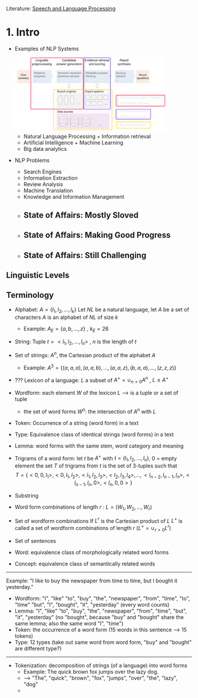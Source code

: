

Literature: [Speech and Language Processing](https://web.stanford.edu/~jurafsky/slp3/) 

# 1. Intro

- Examples of NLP Systems

  <img src="24ss_nlp_note.assets/image-20241003111219696.png" alt="image-20241003111219696" style="zoom:40%;" />

  - Natural Language Processing + Information retrieval
  - Artificial Intelligence + Machine Learning 
  - Big data analytics

- NLP Problems

  - Search Engines
  - Information Extraction
  - Review Analysis
  - Machine Translation
  - Knowledge and Information Management
  - State of Affairs: Mostly Sloved
    - 
  - State of Affairs: Making Good Progress
    - 
  - State of Affairs: Still Challenging
    - 

## Linguistic Levels

## Terminology

- Alphabet: $A = \{ l_1, l_2, ..., l_k\}$ 
  Let *NL* be a natural language, let *A* be a set of characters
  $A$ is an alphabet of *NL* of size *k* 

  - Example: $A_E = \{a,b,...,z\}$ , $k_E = 26$ 

- String: Tuple $t = <l_1, l_2, ..., l_n>$ , $n$ is the length of $t$ 

- Set of strings: $A^n$, the Cartesian product of the alphabet $A$ 

  - Example: $A^3 = \{(a,a,a), (a,a,b), ..., (a,a,z), (b,a,a),...,(z,z,z)\}$ 

- ??? Lexicon of a language: $L$ a subset of $A^+ = \cup_{n>0}A^n$ , $L ≤ A^+$ 

- Wordform: each element $W$ of the lexicon $L$ --> is a tuple or a set of tuple

  - the set of word forms $W^n$: the intersection of $A^n$ with $L$ 

- Token: Occurrence of a string (word form) in a text

- Type: Equivalence class of identical strings (word forms) in a text

- Lemma: word forms with the same stem, word category and meaning

- Trigrams of a word form: 
  let $t$ be $A^+$ with $t=(l_1,l_2,...,l_n)$, $0$ = empty element
  the set $T$ of trigrams from $t$ is the set of 3-tuples such that
  $$
  T = \{<0,0,l_1>, <0,l_1,l_2>,<l_1,l_2,l_3>,<l_2,l_3,l_4>,...,<l_{n-2},l_{n-1},l_n>,<l_{n-1},l_n,0>,<l_n,0,0>\}
  $$

- Substring

- Word form combinations of length $r$ : $L = (W_1, W_2, ..., W_r)$ 

- Set of wordform combinations
  If $L^r$ is the Cartesian product of $L$
  $L^+$ is called a set of wordform combinations of length $r$ ($L^+ = \cup_{r>0}L^r$) 

- Set of sentences

- Word: equivalence class of morphologically related word forms

- Concept: equivalence class of semantically related words

---

Example: "I like to buy the newspaper from time to time, but I bought it yesterday."

- Wordform: "I", "like" "to", "buy", "the", "newspaper", "from", "time", "to", "time" "but", "I", "bought", "it", "yesterday" (every word counts)
- Lemma: "I", "like" "to", "buy", "the", "newspaper", "from", "time", "but", "it", "yesterday" (no "bought", because "buy" and "bought" share the same lemma; also the same word "I", "time")
- Token: the occurrence of a word form (15 words in this sentence --> 15 tokens)
- Type: 12 types (take out same word from word form, "buy" and "bought" are different type?)

---

- Tokenization: decomposition of strings (of a language) into word forms
  - Example: The quick brown fox jumps over the lazy dog.
  - --> "The", "quick", "brown", "fox", "jumps", "over", "the", "lazy", "dog"
  - 